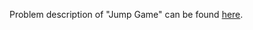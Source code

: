Problem description of "Jump Game" can be found [here](https://leetcode.com/problems/longest-consecutive-sequence/).